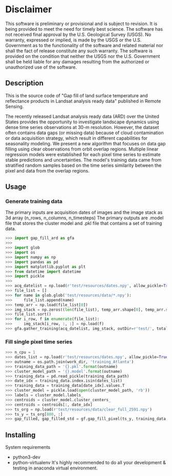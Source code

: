 Disclaimer
==========

This software is preliminary or provisional and is subject to revision. It is
being provided to meet the need for timely best science. The software has not
received final approval by the U.S. Geological Survey (USGS). No warranty,
expressed or implied, is made by the USGS or the U.S. Government as to the
functionality of the software and related material nor shall the fact of release
constitute any such warranty. The software is provided on the condition that
neither the USGS nor the U.S. Government shall be held liable for any damages
resulting from the authorized or unauthorized use of the software.

## Description
This is the source code of "Gap fill of land surface temperature and reflectance products in Landsat analysis ready data" published in Remote Sensing.

The recently released Landsat analysis ready data (ARD) over the United States provides the opportunity to investigate landscape dynamics using dense time series observations at 30-m resolution. However, the dataset often contains data gaps (or missing data) because of cloud contamination or data acquisition strategy, which result in different capabilities for seasonality modeling. We present a new algorithm that focuses on data gap filling using clear observations from orbit overlap regions. Multiple linear regression models were established for each pixel time series to estimate stable predictions and uncertainties. The model's training data came from stratified random samples based on the time series similarity between the pixel and data from the overlap regions.


## Usage
### Generate training data
The primary inputs are acquisition dates of images and the image stack as 3d array (n_rows, n_columns, n_timesteps)
The primary outputs are .model file that stores the cluster model and .pkl file that contains a set of training data.
```python
>>> import gap_fill_ard as gfa
>>> 
>>> import glob
>>> import os
>>> import numpy as np
>>> import pandas as pd
>>> import matplotlib.pyplot as plt
>>> from datetime import datetime
>>> import pickle
>>> 
>>> acq_datelist = np.load(r'test/resources/dates.npy', allow_pickle=True)
>>> file_list = []
>>> for name in glob.glob('test/resources/data/*.npy'):
>>> 	file_list.append(name)
>>> temp_arr = np.load(file_list[0])
>>> img_stack = np.zeros((len(file_list), temp_arr.shape[0], temp_arr.shape[1]))
>>> file_list.sort()
>>> for i_row, f in enumerate(file_list):
>>> 	img_stack[i_row, :, :] = np.load(f)
>>> gfa.gather_training(acq_datelist, img_stack, outDir=r'test/', total_size=200, save_slice=False)
```

### Fill single pixel time series
```python
>>> n_cpu = 1
>>> dates_list = np.load(r'test/resources/dates.npy', allow_pickle=True)
>>> outname = os.path.join(work_dir, 'training_Atlanta')
>>> training_data_path = '{}.pkl'.format(outname)
>>> cluster_model_path = '{}.model'.format(outname)
>>> training_data = pd.read_pickle(training_data_path)
>>> date_idx = training_data.index.isin(dates_list)
>>> training_data = training_data[date_idx].values.T
>>> cluster_model = pickle.load(open(cluster_model_path, 'rb'))
>>> labels = cluster_model.labels_
>>> centroids = cluster_model.cluster_centers_
>>> centroids = centroids[:, date_idx]
>>> ts_org = np.load(r'test/resources/data/clear_full_2591.npy')
>>> ts_y = ts_org[800, :]
>>> gap_filled, gap_filled_std = gf.gap_fill_pixel(ts_y, training_data, labels, centroids)
```

## Installing
System requirements
* python3-dev
* python-virtualenv
It's highly recommended to do all your development & testing in anaconda virtual environment.


